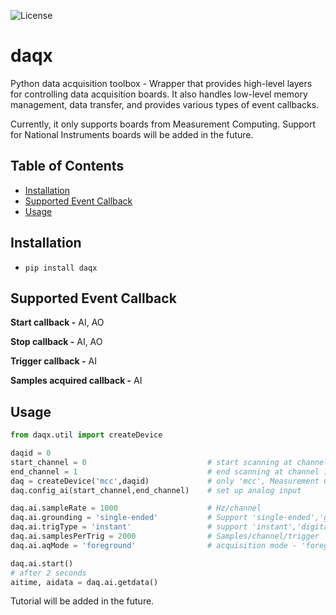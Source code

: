 ![License](https://img.shields.io/badge/license-MIT-blue)
# daqx
Python data acquisition toolbox - Wrapper that provides high-level layers for controlling data acquisition boards. It also handles low-level memory management, data transfer, and provides various types of event callbacks.

Currently, it only supports boards from Measurement Computing. Support for National Instruments boards will be added in the future.

## Table of Contents
- [Installation](#installation)
- [Supported Event Callback](#supported-event-callback)
- [Usage](#usage)

## Installation
- `pip install daqx`

## Supported Event Callback
**Start callback -** AI, AO

**Stop callback -** AI, AO

**Trigger callback -** AI

**Samples acquired callback -** AI

## Usage
```python
from daqx.util import createDevice

daqid = 0
start_channel = 0                           # start scanning at channel 0
end_channel = 1                             # end scanning at channel 1
daq = createDevice('mcc',daqid)             # only 'mcc', Measurement Computing is supported currently
daq.config_ai(start_channel,end_channel)    # set up analog input

daq.ai.sampleRate = 1000                    # Hz/channel
daq.ai.grounding = 'single-ended'           # Support 'single-ended','grounded','differential'
daq.ai.trigType = 'instant'                 # support 'instant','digital-positive-edge'
daq.ai.samplesPerTrig = 2000                # Samples/channel/trigger
daq.ai.aqMode = 'foreground'                # acquisition mode - 'foreground','background'

daq.ai.start()
# after 2 seconds
aitime, aidata = daq.ai.getdata()

```
Tutorial will be added in the future.

